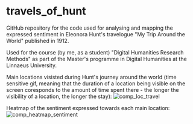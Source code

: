 # travels_of_hunt
GitHub repository for the code used for analysing and mapping the expressed sentiment in Eleonora Hunt's travelogue "My Trip Around the World" published in 1912. 

Used for the course (by me, as a student) "Digital Humanities Research Methods" as part of the Master's programme in Digital Humanities at the Linnaeus University. 

Main locations visisted during Hunt's journey around the world (time sensitive gif, meaning that the duration of a location being visible on the screen coresponds to the amount of time spent there - the longer the visibility of a location, the longer the stay): 
![comp_loc_travel](https://github.com/user-attachments/assets/4b090546-6406-4a12-9e38-d4bbbd3cd326)

Heatmap of the sentiment expressed towards each main location: 
![comp_heatmap_sentiment](https://github.com/user-attachments/assets/bf2f76d3-b918-4998-84d0-bbe7fe54ebfd)
 

